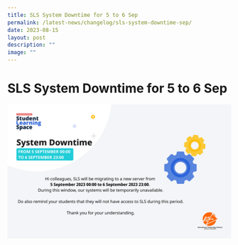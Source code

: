 ```yaml
---
title: SLS System Downtime for 5 to 6 Sep
permalink: /latest-news/changelog/sls-system-downtime-sep/
date: 2023-08-15
layout: post
description: ""
image: ""
---
```

<h1>SLS System Downtime for 5 to 6 Sep</h1>

![](/images/sls%20system%20downtime%20sep.png)